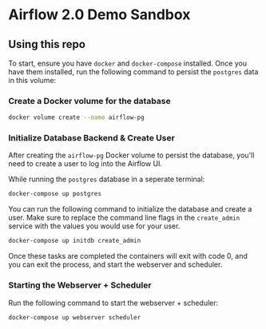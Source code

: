 # Airflow 2.0 Demo Sandbox

## Using this repo
To start, ensure you have `docker` and `docker-compose` installed.
Once you have them installed, run the following command to persist the `postgres` data in this volume:

### Create a Docker volume for the database
```bash
docker volume create --name airflow-pg
```

### Initialize Database Backend & Create User
After creating the `airflow-pg` Docker volume to persist the database, you'll need to create a user
to log into the Airflow UI.

While running the `postgres` database in a seperate terminal:
```bash
docker-compose up postgres
```

You can run the following command to initialize the database and create a user.
Make sure to replace the command line flags in the `create_admin` service with
the values you would use for your user.

```bash
docker-compose up initdb create_admin
```
Once these tasks are completed the containers will exit with code 0, and you can
exit the process, and start the webserver and scheduler.

### Starting the Webserver + Scheduler
Run the following command to start the webserver + scheduler:
```bash
docker-compose up webserver scheduler
```
